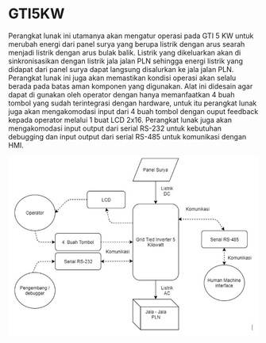 # GTI5KW
Perangkat lunak ini utamanya akan  mengatur operasi pada GTI 5 KW untuk merubah energi dari panel surya yang berupa listrik dengan arus searah menjadi listrik dengan arus bulak balik. Listrik yang dikeluarkan akan di sinkronisasikan dengan listrik jala jalan PLN sehingga energi listrik yang didapat dari panel surya dapat langsung disalurkan ke jala jalan PLN. Perangkat lunak ini juga akan memastikan kondisi operasi akan selalu berada pada batas aman komponen yang digunakan. Alat ini didesain agar dapat di gunakan oleh operator dengan hanya memanfaatkan 4 buah tombol yang sudah terintegrasi dengan hardware, untuk itu perangkat lunak juga akan mengakomodasi input dari 4 buah tombol dengan ouput feedback kepada operator melalui 1 buat LCD 2x16. Perangkat lunak juga akan mengakomodasi input output dari serial RS-232 untuk kebutuhan debugging dan input output dari serial RS-485 untuk komunikasi dengan HMI. 

 ![alt text](https://github.com/apawitan1995/GTI5KW/blob/master/GTI5kw.JPG?raw=true)

 
